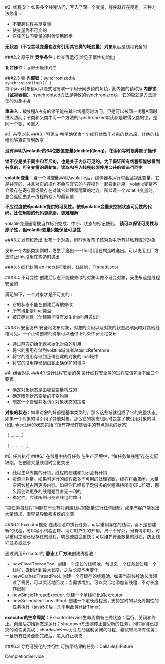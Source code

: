 #2. 线程安全
如果多个线程访问、写入了同一个变量，程序就存在隐患。三种方法修复：  

- 不要跨线程共享变量
- 使变量为不可变的
- 在任何访问变量的时候使用同步

**无状态（不包含域变量也没有引用其它类的域变量）对象**永远是线程安全的  

###2.2 原子性
**竞争条件**：检查再运行(常见于惰性初始化)  

**复合操作**：与原子操作对立  

###2.3 锁
**内部锁**：synchronized块  
`synchronized(lock){ }`  
每个java对象都可以隐式地扮演一个用于同步锁的角色，此内置的锁称为 **内部锁（监视器锁）**。synchronized方法是特殊的synchronized块，它的锁就是方法所在的对象本身  

**重进入**：被线程A占有的锁不能被其它线程同时访问，但是可以被同一线程A同时进入访问；子类和父类中同一个方法的synchronized默认都是取得父类的锁，是同一个锁，可重入

#3. 共享对象
###3.1 可见性
希望确保当一个线程修改了对象的状态后，其他的线程能够真正看到改变  

**没有声明为volatile的64位数值变量(double和long)，在读和写时是非原子操作**  

**锁不仅是关于同步和互斥的，也是关于内存可见的。为了保证所有线程都能够看到共享的、可变变量的最新值，读取和写入线程必须使用公共的锁进行同步**  

**volatile变量**：当一个域变量声明为volatile后，编译器与运行时会监视此变量，它是共享的，并且对它的操作不会与其它的内存操作一起被重排序。volatile变量不会缓存在寄存器或缓存在对其它处理器隐藏的地方。所以读一个volatile变量时，总会返回由某一线程所写入的最新值  

**不应过度依赖volatile提供的可见性。依赖volatile变量来控制状态可见性的代码，比使用锁的代码更脆弱，更难理解**  

volatile变量通常被当作标识完成、中断、状态的标记使用。 **锁可以保证可见性与原子性，但volatile变量只能保证可见性**  

###3.2 发布和逸出
发布一个对象，同时也发布了该对象中所有非私有域的对象  

发布一个内部类实例时，发生了逸出——this引用在构造时逸出。可以使用工厂方法防止this引用在构造时逸出

###3.3 线程封闭
ad-hoc线程限制、栈限制、ThreadLocal

###3.4 不可变性
创建后状态不能被修改的对象叫做不可变对象，天生永远是线程安全的

满足如下，一个对象才是不可变的：

- 它的状态不能在创建后再被修改
- 所有域都是final类型
- 被正确创建（创建期间没有发生this引用逸出）

###3.5 安全发布
安全地发布对象，对象的引用以及对象的状态必须同时对其他线程可见。一个正确创建的对象可以通过下列条件安全地发布：  

- 通过静态初始化器初始化对象的引用
- 将它的引用存储到volatile域或者AtomicReference
- 将它的引用存储到正确创建的对象的final域中
- 将它的引用存储到由锁正确保护的域中

#4. 组合对象
###4.1 设计线程安全的类
设计线程安全类的过程应该包括下面三个要素：

- 确定对象状态是由哪些变量构成的
- 确定限制状态变量的不变约束
- 制定一个管理并发访问对象状态的策略

**对象的状态**：如果对象的域都是基本类型的，那么这些域就组成了它的完整状态。如果一个对象的域引用了其他对象，那么它的状态也同时包含了被引用对象的域(如LinkedList的状态包括了所有存储在链表中的节点对象的状态)  

（..........）  

（..............）

#6. 任务执行
###6.1 在线程中执行任务
在生产环境中，“每任务每线程”存在实际缺陷，在创建大量线程时会更突出：

- 线程生命周期的开销。线程的创建和关闭会有开销
- 资源消耗量。如果可运行的线程数多于可用的处理器数，线程将会空闲，大量空闲线程占用更多内存。如果你已经有了足够多的线程保持所有CPU忙碌，那么再创建更多的线程是百害无一利的
- 稳定性。应该限制可创建线程的数目

“每任务每线程”问题在于没有对创建线程的数量进行任何限制，如果有客户端发出大量请求，很容易导致服务器的崩溃

###6.2 Executor框架
在线程池中执行任务，可以重用存在的线程，而不是创建新的线程，可以减小线程创建、消亡时产生的开销。另一个好处，当有请求时，可以重用之前已经存在的线程，响应速度会更快；可以维护安全数量的线程，防止线程过多或过少

通过调用Executor的 **静态工厂方法**创建线程池：

- newFixedThreadPool. 创建一个定长的线程池，每提交一个任务就创建一个线程，直到达到最大长度，之后长度不再变化
- newCachedThreadPool. 创建一个可缓存的线程池，如果当前线程池长度超过了需要，可以灵活地回收；当需求增加，可以灵活地添加新线程，不对长度作限制
- newSingleThreadExecuor. 创建一个单线程化的executor
- newScheduledThreadPool. 创建一个定长线程池，支持定时的以及周期性的任务执行（java5.0后，几乎用此类代替Timer）

**executor的生命周期**：ExecutorService生命周期有三种状态：运行、关闭和终止。创建后初始状态是运行；shutdown方法则停止接受新的任务，同时等待已提交的的任务完成；shutdownNow方法启动强制关闭的过程，尝试取消所有任务；一旦所有任务全部完成后，进入终止状态

###6.3 寻找可强化的并行性
可携带结果的任务：Callable和Future

CompletionService

